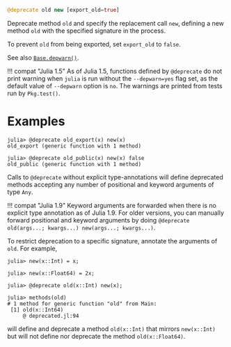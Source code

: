 ```julia
@deprecate old new [export_old=true]
```

Deprecate method `old` and specify the replacement call `new`, defining a new method `old` with the specified signature in the process.

To prevent `old` from being exported, set `export_old` to `false`.

See also [`Base.depwarn()`](@ref).

!!! compat "Julia 1.5"
    As of Julia 1.5, functions defined by `@deprecate` do not print warning when `julia` is run without the `--depwarn=yes` flag set, as the default value of `--depwarn` option is `no`.  The warnings are printed from tests run by `Pkg.test()`.


# Examples

```jldoctest
julia> @deprecate old_export(x) new(x)
old_export (generic function with 1 method)

julia> @deprecate old_public(x) new(x) false
old_public (generic function with 1 method)
```

Calls to `@deprecate` without explicit type-annotations will define deprecated methods accepting any number of positional and keyword arguments of type `Any`.

!!! compat "Julia 1.9"
    Keyword arguments are forwarded when there is no explicit type annotation as of Julia 1.9. For older versions, you can manually forward positional and keyword arguments by doing `@deprecate old(args...; kwargs...) new(args...; kwargs...)`.


To restrict deprecation to a specific signature, annotate the arguments of `old`. For example,

```jldoctest; filter = r"@ .*"a
julia> new(x::Int) = x;

julia> new(x::Float64) = 2x;

julia> @deprecate old(x::Int) new(x);

julia> methods(old)
# 1 method for generic function "old" from Main:
 [1] old(x::Int64)
     @ deprecated.jl:94
```

will define and deprecate a method `old(x::Int)` that mirrors `new(x::Int)` but will not define nor deprecate the method `old(x::Float64)`.
